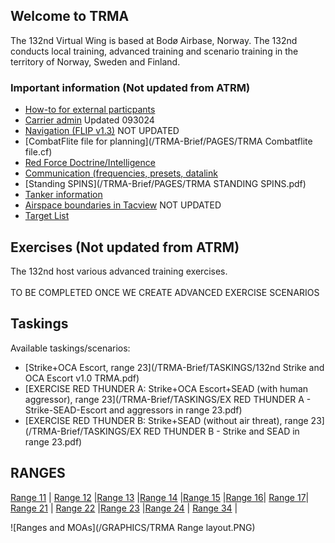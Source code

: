 ## Welcome to TRMA

The 132nd Virtual Wing is based at Bodø Airbase, Norway. The 132nd conducts local training, advanced training and scenario training in the territory of Norway, Sweden and Finland.




### Important information (Not updated from ATRM)
* [How-to for external particpants](/ATRM_Brief/Pages/External.html)  
* [Carrier admin](PAGES/Carrier.md)  Updated 093024
* [Navigation (FLIP v1.3)](https://cloud.132virtualwing.org/s/aw8dF8Cmxo2dcP2)  NOT UPDATED
* [CombatFlite file for planning](/TRMA-Brief/PAGES/TRMA Combatflite file.cf)  
* [Red Force Doctrine/Intelligence](/TRMA-Brief/INTELLIGENCE/INTELLIGENCE.html) 
* [Communication (frequencies, presets, datalink](/COMMUNICATIONS/PRESETS.md)  
* [Standing SPINS](/TRMA-Brief/PAGES/TRMA STANDING SPINS.pdf) 
* [Tanker information](/TRMA-Brief/PAGES/Tanker.html)  
* [Airspace boundaries in Tacview](https://cloud.132virtualwing.org/s/2tGEax7xEqYGAXy)  NOT UPDATED
* [Target List](/TRMA-Brief/PAGES/Targetlist.html)  


## Exercises (Not updated from ATRM)
The 132nd host various advanced training exercises. <br>
<br>
TO BE COMPLETED ONCE WE CREATE ADVANCED EXERCISE SCENARIOS 

## Taskings 
Available taskings/scenarios:  <!--- sorted by tasking type, then range -->
* [Strike+OCA Escort, range 23](/TRMA-Brief/TASKINGS/132nd Strike and OCA Escort v1.0 TRMA.pdf)
* [EXERCISE RED THUNDER A: Strike+OCA Escort+SEAD (with human aggressor), range 23](/TRMA-Brief/TASKINGS/EX RED THUNDER A - Strike-SEAD-Escort and aggressors in range 23.pdf)
* [EXERCISE RED THUNDER B: Strike+SEAD (without air threat), range 23](/TRMA-Brief/TASKINGS/EX RED THUNDER B - Strike and SEAD in range 23.pdf)


## RANGES
[Range 11](/TRMA-Brief/RANGES/Range11.html) | [Range 12](/TRMA-Brief/RANGES/Range12.html) |[Range 13](/TRMA-Brief/RANGES/Range13.html) |[Range 14](/TRMA-Brief/RANGES/Range14.html) |[Range 15](/TRMA-Brief/RANGES/Range15.html) |[Range 16](/TRMA-Brief/RANGES/Range16.html)| [Range 17](/TRMA-Brief/RANGES/Range17.html)|
[Range 21](/TRMA-Brief/RANGES/Range21.html) | [Range 22](/TRMA-Brief/RANGES/Range22.html) |[Range 23](/TRMA-Brief/RANGES/Range23.html) |[Range 24](/TRMA-Brief/RANGES/Range24.html) |
[Range 34](/TRMA-Brief/RANGES/Range34.html) |



![Ranges and MOAs](/GRAPHICS/TRMA Range layout.PNG)



